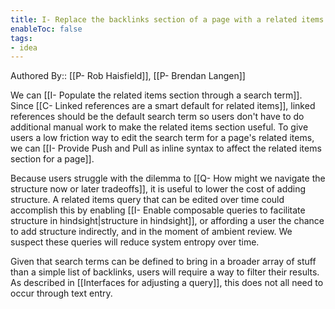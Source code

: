 ```yaml
---
title: I- Replace the backlinks section of a page with a related items section
enableToc: false
tags:
- idea
---
```

Authored By:: [[P- Rob Haisfield]], [[P- Brendan Langen]]

We can [[I- Populate the related items section through a search term]]. Since [[C- Linked references are a smart default for related items]], linked references should be the default search term so users don't have to do additional manual work to make the related items section useful. To give users a low friction way to edit the search term for a page's related items, we can [[I- Provide Push and Pull as inline syntax to affect the related items section for a page]].

Because users struggle with the dilemma to [[Q- How might we navigate the structure now or later tradeoffs]], it is useful to lower the cost of adding structure. A related items query that can be edited over time could accomplish this by enabling [[I- Enable composable queries to facilitate structure in hindsight|structure in hindsight]], or affording a user the chance to add structure indirectly, and in the moment of ambient review. We suspect these queries will reduce system entropy over time.

Given that search terms can be defined to bring in a broader array of stuff than a simple list of backlinks, users will require a way to filter their results. As described in [[Interfaces for adjusting a query]], this does not all need to occur through text entry.
